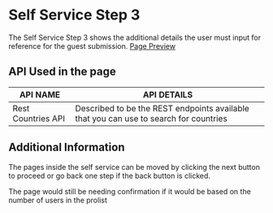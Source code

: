 # Self Service Step 3
The Self Service Step 3 shows the additional details the user must input for reference for the guest submission.
[Page Preview](https://prnt.sc/11acjs8)

## API Used in the page
| API NAME | API DETAILS |
|--|--|
| Rest Countries API | Described to be the REST endpoints available that you can use to search for countries | |

## Additional Information
The pages inside the self service can be moved by clicking the next button to proceed or go back one step if the back button is clicked.

The page would still be needing confirmation if it would be based on the number of users in the prolist


